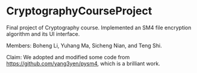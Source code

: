 # CryptographyCourseProject
Final project of Cryptography course. Implemented an SM4 file encryption algorithm and its UI interface.

Members: Boheng Li, Yuhang Ma, Sicheng Nian, and Teng Shi.

Claim: We adopted and modified some code from https://github.com/yang3yen/pysm4, which is a brilliant work.
